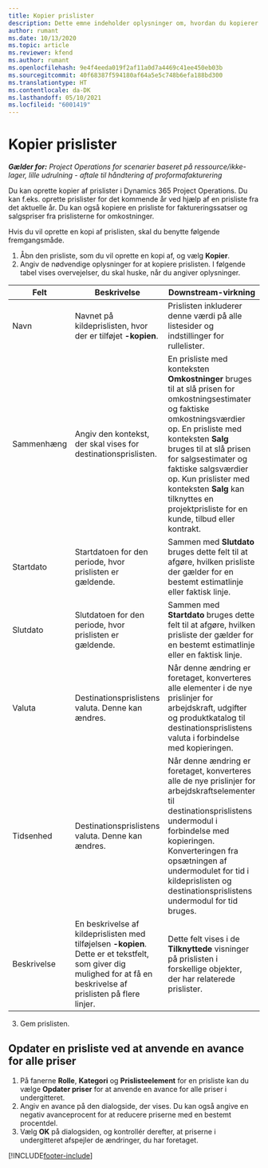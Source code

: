 ```yaml
---
title: Kopier prislister
description: Dette emne indeholder oplysninger om, hvordan du kopierer prislister i Project Operations.
author: rumant
ms.date: 10/13/2020
ms.topic: article
ms.reviewer: kfend
ms.author: rumant
ms.openlocfilehash: 9e4f4eeda019f2af11a0d7a4469c41ee450eb03b
ms.sourcegitcommit: 40f68387f594180af64a5e5c748b6efa188bd300
ms.translationtype: HT
ms.contentlocale: da-DK
ms.lasthandoff: 05/10/2021
ms.locfileid: "6001419"
---
```

# <a name="copy-price-lists"></a>Kopier prislister

_**Gælder for:** Project Operations for scenarier baseret på ressource/ikke-lager, lille udrulning - aftale til håndtering af proformafakturering_

Du kan oprette kopier af prislister i Dynamics 365 Project Operations. Du kan f.eks. oprette prislister for det kommende år ved hjælp af en prisliste fra det aktuelle år.  Du kan også kopiere en prisliste for faktureringssatser og salgspriser fra prislisterne for omkostninger. 

Hvis du vil oprette en kopi af prislisten, skal du benytte følgende fremgangsmåde.

1. Åbn den prisliste, som du vil oprette en kopi af, og vælg **Kopier**.
2. Angiv de nødvendige oplysninger for at kopiere prislisten. I følgende tabel vises overvejelser, du skal huske, når du angiver oplysninger.

| Felt | Beskrivelse | Downstream-virkning |
| --- | --- | --- |
| Navn | Navnet på kildeprislisten, hvor der er tilføjet **-kopien**. | Prislisten inkluderer denne værdi på alle listesider og indstillinger for rullelister. |
| Sammenhæng | Angiv den kontekst, der skal vises for destinationsprislisten. | En prisliste med konteksten **Omkostninger** bruges til at slå prisen for omkostningsestimater og faktiske omkostningsværdier op. En prisliste med konteksten **Salg** bruges til at slå prisen for salgsestimater og faktiske salgsværdier op. Kun prislister med konteksten **Salg** kan tilknyttes en projektprisliste for en kunde, tilbud eller kontrakt. |
| Startdato | Startdatoen for den periode, hvor prislisten er gældende. | Sammen med **Slutdato** bruges dette felt til at afgøre, hvilken prisliste der gælder for en bestemt estimatlinje eller faktisk linje. |
| Slutdato | Slutdatoen for den periode, hvor prislisten er gældende. | Sammen med **Startdato** bruges dette felt til at afgøre, hvilken prisliste der gælder for en bestemt estimatlinje eller en faktisk linje. |
| Valuta | Destinationsprislistens valuta. Denne kan ændres. | Når denne ændring er foretaget, konverteres alle elementer i de nye prislinjer for arbejdskraft, udgifter og produktkatalog til destinationsprislistens valuta i forbindelse med kopieringen. |
| Tidsenhed | Destinationsprislistens valuta. Denne kan ændres. | Når denne ændring er foretaget, konverteres alle de nye prislinjer for arbejdskraftselementer til destinationsprislistens undermodul i forbindelse med kopieringen. Konverteringen fra opsætningen af undermodulet for tid i kildeprislisten og destinationsprislistens undermodul for tid bruges. |
| Beskrivelse | En beskrivelse af kildeprislisten med tilføjelsen **-kopien**. Dette er et tekstfelt, som giver dig mulighed for at få en beskrivelse af prislisten på flere linjer. | Dette felt vises i de **Tilknyttede** visninger på prislisten i forskellige objekter, der har relaterede prislister. |

3. Gem prislisten. 

## <a name="update-a-price-list-by-applying-a-mark-up-to-all-the-prices"></a>Opdater en prisliste ved at anvende en avance for alle priser

1. På fanerne **Rolle**, **Kategori** og **Prislisteelement** for en prisliste kan du vælge **Opdater priser** for at anvende en avance for alle priser i undergitteret. 
2. Angiv en avance på den dialogside, der vises. Du kan også angive en negativ avanceprocent for at reducere priserne med en bestemt procentdel. 
3. Vælg **OK** på dialogsiden, og kontrollér derefter, at priserne i undergitteret afspejler de ændringer, du har foretaget.


[!INCLUDE[footer-include](../includes/footer-banner.md)]